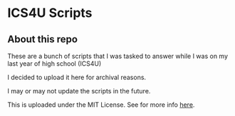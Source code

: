 # ICS4U Scripts

About this repo
---------------

These are a bunch of scripts that I was tasked to answer while I was on my last year of high school (ICS4U)

I decided to upload it here for archival reasons.

I may or may not update the scripts in the future.

This is uploaded under the MIT License. See for more info [here](LICENSE).